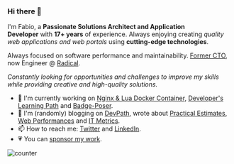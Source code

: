 ### Hi there 👋

I'm Fabio, a **Passionate Solutions Architect and Application Developer** with **17+ years** of experience.
Always enjoying creating *quality web applications and web portals* using **cutting-edge technologies**.

Always focused on software performance and maintainability. [Former CTO](https://devpath.pro/career/why-i-stepped-down-as-cto/),
now Engineer @ [Radical](https://radicalstorage.com).

*Constantly looking for opportunities and challenges to improve my skills while providing creative and high-quality solutions.*

- 🔭 I'm currently working on [Nginx & Lua Docker Container](https://github.com/fabiocicerchia/nginx-lua), [Developer's Learning Path](https://github.com/fabiocicerchia/dev-learning-path) and [Badge-Poser](https://github.com/PUGX/badge-poser).
- 📓 I'm (randomly) blogging on [DevPath](https://devpath.pro), wrote about [Practical Estimates](https://devpath.pro/project-management/practical-estimates/), [Web Performances](https://leanpub.com/webperformances) and [IT Metrics](https://leanpub.com/itmetricsinreallife).
- 📫 How to reach me: [Twitter](https://twitter.com/fabiocicerchia) and [LinkedIn](https://www.linkedin.com/in/fabiocicerchia/).
- 💗 You can [sponsor my work](https://github.com/sponsors/fabiocicerchia).

![counter](https://en5dh240q777k03.m.pipedream.net)
